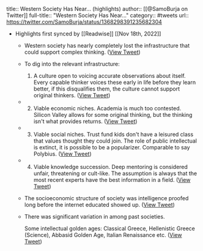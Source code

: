 title:: Western Society Has Near... (highlights)
author:: [[@SamoBurja on Twitter]]
full-title:: "Western Society Has Near..."
category:: #tweets
url:: https://twitter.com/SamoBurja/status/1368298391235682304

- Highlights first synced by [[Readwise]] [[Nov 18th, 2022]]
	- Western society has nearly completely lost the infrastructure that could support complex thinking. ([View Tweet](https://twitter.com/SamoBurja/status/1368298391235682304))
	- To dig into the relevant infrastructure:
	  
	  1. A culture open to voicing accurate observations about itself. Every capable thinker voices these early in life before they learn better, if this disqualifies them, the culture cannot support original thinkers. ([View Tweet](https://twitter.com/SamoBurja/status/1368300219117535234))
	- 2. Viable economic niches. Academia is much too contested. Silicon Valley allows for some original thinking, but the thinking isn't what provides returns. ([View Tweet](https://twitter.com/SamoBurja/status/1368300221017567240))
	- 3. Viable social niches. Trust fund kids don't have a leisured class that values thought they could join. The role of public intellectual is extinct, it is possible to be a popularizer. Comparable to say Polybius. ([View Tweet](https://twitter.com/SamoBurja/status/1368300223165005830))
	- 4. Viable knowledge succession. Deep mentoring is considered unfair, threatening or cult-like. The assumption is always that the most recent experts have the best information in a field. ([View Tweet](https://twitter.com/SamoBurja/status/1368300224754688004))
	- The socioeconomic structure of society was intelligence proofed long before the internet educated showed up. ([View Tweet](https://twitter.com/SamoBurja/status/1368314532809093127))
	- There was significant variation in among past societies. 
	  
	  Some intellectual golden ages: Classical Greece, Hellenistic Greece (Science), Abbasid Golden Age, Italian Renaissance
	  etc. ([View Tweet](https://twitter.com/SamoBurja/status/1368530703785201672))